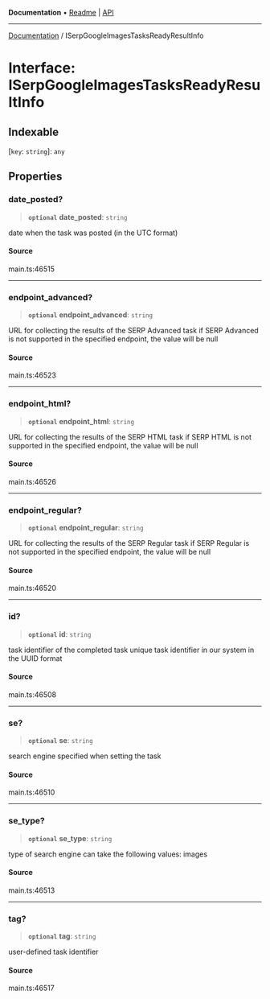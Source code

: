 **Documentation** • [Readme](../README.md) \| [API](../globals.md)

***

[Documentation](../README.md) / ISerpGoogleImagesTasksReadyResultInfo

# Interface: ISerpGoogleImagesTasksReadyResultInfo

## Indexable

 \[`key`: `string`\]: `any`

## Properties

### date\_posted?

> **`optional`** **date\_posted**: `string`

date when the task was posted (in the UTC format)

#### Source

main.ts:46515

***

### endpoint\_advanced?

> **`optional`** **endpoint\_advanced**: `string`

URL for collecting the results of the SERP Advanced task
if SERP Advanced is not supported in the specified endpoint, the value will be null

#### Source

main.ts:46523

***

### endpoint\_html?

> **`optional`** **endpoint\_html**: `string`

URL for collecting the results of the SERP HTML task
if SERP HTML is not supported in the specified endpoint, the value will be null

#### Source

main.ts:46526

***

### endpoint\_regular?

> **`optional`** **endpoint\_regular**: `string`

URL for collecting the results of the SERP Regular task
if SERP Regular is not supported in the specified endpoint, the value will be null

#### Source

main.ts:46520

***

### id?

> **`optional`** **id**: `string`

task identifier of the completed task
unique task identifier in our system in the UUID format

#### Source

main.ts:46508

***

### se?

> **`optional`** **se**: `string`

search engine specified when setting the task

#### Source

main.ts:46510

***

### se\_type?

> **`optional`** **se\_type**: `string`

type of search engine
can take the following values: images

#### Source

main.ts:46513

***

### tag?

> **`optional`** **tag**: `string`

user-defined task identifier

#### Source

main.ts:46517
